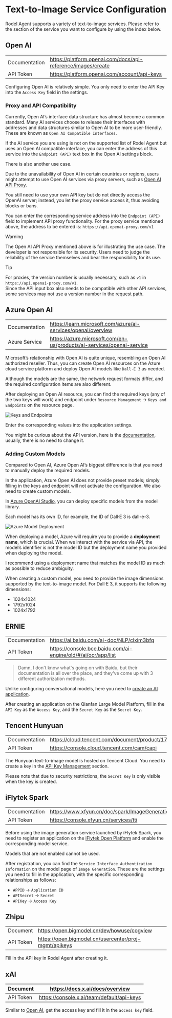 # Text-to-Image Service Configuration

Rodel Agent supports a variety of text-to-image services. Please refer to the section of the service you want to configure by using the index below.

## Open AI

|||  
|-|-|  
|Documentation|https://platform.openai.com/docs/api-reference/images/create|  
|API Token|https://platform.openai.com/account/api-keys|  

Configuring Open AI is relatively simple. You only need to enter the API Key into the `Access Key` field in the settings.

### Proxy and API Compatibility

Currently, Open AI’s interface data structure has almost become a common standard. Many AI services choose to release their interfaces with addresses and data structures similar to Open AI to be more user-friendly. These are known as `Open AI Compatible Interfaces`.

If the AI service you are using is not on the supported list of Rodel Agent but uses an Open AI compatible interface, you can enter the address of this service into the `Endpoint (API)` text box in the Open AI settings block.

There is also another use case.

Due to the unavailability of Open AI in certain countries or regions, users might attempt to use Open AI services via proxy servers, such as [Open AI API Proxy](https://www.openai-proxy.com/).

You still need to use your own API key but do not directly access the OpenAI server; instead, you let the proxy service access it, thus avoiding blocks or bans.

You can enter the corresponding service address into the `Endpoint (API)` field to implement API proxy functionality. For the proxy service mentioned above, the address to be entered is: `https://api.openai-proxy.com/v1`

> [!WARNING]  
> The Open AI API Proxy mentioned above is for illustrating the use case. The developer is not responsible for its security. Users need to judge the reliability of the service themselves and bear the responsibility for its use.

> [!TIP]  
> For proxies, the version number is usually necessary, such as `v1` in `https://api.openai-proxy.com/v1`.  
> Since the API input box also needs to be compatible with other API services, some services may not use a version number in the request path.

## Azure Open AI

|||  
|-|-|  
|Documentation|https://learn.microsoft.com/azure/ai-services/openai/overview|  
|Azure Service|https://azure.microsoft.com/en-us/products/ai-services/openai-service|  

Microsoft’s relationship with Open AI is quite unique, resembling an Open AI authorized reseller. Thus, you can create Open AI resources on the Azure cloud service platform and deploy Open AI models like `Dall·E 3` as needed.

Although the models are the same, the network request formats differ, and the required configuration items are also different.

After deploying an Open AI resource, you can find the required keys (any of the two keys will work) and endpoint under `Resource Management` -> `Keys and Endpoints` on the resource page.

<div style="max-width: 500px">  

![Keys and Endpoints](../assets/en/azure-oai-secret.png)  

</div>  

Enter the corresponding values into the application settings.

You might be curious about the API version, here is the [documentation](https://learn.microsoft.com/azure/ai-services/openai/reference#completions), usually, there is no need to change it.

### Adding Custom Models

Compared to Open AI, Azure Open AI’s biggest difference is that you need to manually deploy the required models.

In the application, Azure Open AI does not provide preset models; simply filling in the keys and endpoint will not activate the configuration. We also need to create custom models.

In [Azure OpenAI Studio](https://), you can deploy specific models from the model library.

Each model has its own ID, for example, the ID of Dall·E 3 is dall-e-3.

<div style="max-width: 420px">  

![Azure Model Deployment](../assets/en/azure-model-deploy-image.png)  

</div>  

When deploying a model, Azure will require you to provide a **deployment name**, which is crucial. When we interact with the service via API, the model’s identifier is not the model ID but the deployment name you provided when deploying the model.

I recommend using a deployment name that matches the model ID as much as possible to reduce ambiguity.

When creating a custom model, you need to provide the image dimensions supported by the text-to-image model. For Dall·E 3, it supports the following dimensions:

- 1024x1024  
- 1792x1024  
- 1024x1792  

## ERNIE

|||  
|-|-|  
|Documentation|https://ai.baidu.com/ai-doc/NLP/clxim3bfq|  
|API Token|https://console.bce.baidu.com/ai-engine/old/#/ai/ocr/app/list|  

> Damn, I don't know what's going on with Baidu, but their documentation is all over the place, and they've come up with 3 different authorization methods.

Unlike configuring conversational models, here you need to [create an AI application](https://ai.baidu.com/ai-doc/REFERENCE/Ck3dwjhhu#%E4%B8%80%E3%80%81access_token%E9%89%B4%E6%9D%83%E6%9C%BA%E5%88%B6).

After creating an application on the Qianfan Large Model Platform, fill in the `API Key` as the `Access Key`, and the `Secret Key` as the `Secret Key`.

## Tencent Hunyuan

|||  
|-|-|  
|Documentation|https://cloud.tencent.com/document/product/1729/106530|  
|API Token|https://console.cloud.tencent.com/cam/capi|  

The Hunyuan text-to-image model is hosted on Tencent Cloud. You need to create a key in the [API Key Management](https://console.cloud.tencent.com/cam/capi) section.

Please note that due to security restrictions, the `Secret Key` is only visible when the key is created.

## iFlytek Spark

|||  
|-|-|  
|Documentation|https://www.xfyun.cn/doc/spark/ImageGeneration.html|  
|API Token|https://console.xfyun.cn/services/tti|  

Before using the image generation service launched by iFlytek Spark, you need to register an application on the [iFlytek Open Platform](https://www.xfyun.cn/) and enable the corresponding model service.

Models that are not enabled cannot be used.

After registration, you can find the `Service Interface Authentication Information` on the model page of `Image Generation`. These are the settings you need to fill in the application, with the specific corresponding relationships as follows:

- `APPID` -> `Application ID`  
- `APISecret` -> `Secret`  
- `APIKey` -> `Access Key`

## Zhipu

|||
|-|-|
|Document|https://open.bigmodel.cn/dev/howuse/cogview|
|API Token|https://open.bigmodel.cn/usercenter/proj-mgmt/apikeys|

Fill in the API key in Rodel Agent after creating it.

## xAI

|Document|https://docs.x.ai/docs/overview|
|-|-|
|API Token|https://console.x.ai/team/default/api-keys|

Similar to [Open AI](#open-ai), get the access key and fill it in the `access key` field.